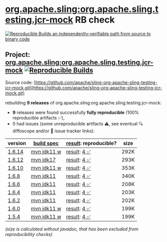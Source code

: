 [org.apache.sling:org.apache.sling.testing.jcr-mock](https://central.sonatype.com/artifact/org.apache.sling/org.apache.sling.testing.jcr-mock/versions) RB check
=======

[![Reproducible Builds](https://reproducible-builds.org/images/logos/rb.svg) an independently-verifiable path from source to binary code](https://reproducible-builds.org/)

## Project: [org.apache.sling:org.apache.sling.testing.jcr-mock](https://central.sonatype.com/artifact/org.apache.sling/org.apache.sling.testing.jcr-mock/versions) [![Reproducible Builds](https://img.shields.io/endpoint?url=https://raw.githubusercontent.com/jvm-repo-rebuild/reproducible-central/master/content/org/apache/sling/org.apache.sling.testing.jcr-mock/badge.json)](https://github.com/jvm-repo-rebuild/reproducible-central/blob/master/content/org/apache/sling/org.apache.sling.testing.jcr-mock/README.md)

Source code: [https://github.com/apache/sling-org-apache-sling-testing-jcr-mock.git](https://github.com/apache/sling-org-apache-sling-testing-jcr-mock.git)

rebuilding **9 releases** of org.apache.sling:org.apache.sling.testing.jcr-mock:
- **9** releases were found successfully **fully reproducible** (100% reproducible artifacts :white_check_mark:),
- 0 had issues (some unreproducible artifacts :warning:, see eventual :mag: diffoscope and/or :memo: issue tracker links):

| version | [build spec](/BUILDSPEC.md) | [result](https://reproducible-builds.org/docs/jvm/): reproducible? | size |
| -- | --------- | ------ | -- |
| [1.6.14](https://central.sonatype.com/artifact/org.apache.sling/org.apache.sling.testing.jcr-mock/1.6.14/pom) | [mvn jdk11 w](org.apache.sling.testing.jcr-mock-1.6.14.buildspec) | [result](org.apache.sling.testing.jcr-mock-1.6.14.buildinfo): [4 :white_check_mark: ](org.apache.sling.testing.jcr-mock-1.6.14.buildcompare) | 292K |
| [1.6.12](https://central.sonatype.com/artifact/org.apache.sling/org.apache.sling.testing.jcr-mock/1.6.12/pom) | [mvn jdk17](org.apache.sling.testing.jcr-mock-1.6.12.buildspec) | [result](org.apache.sling.testing.jcr-mock-1.6.12.buildinfo): [4 :white_check_mark: ](org.apache.sling.testing.jcr-mock-1.6.12.buildcompare) | 293K |
| [1.6.10](https://central.sonatype.com/artifact/org.apache.sling/org.apache.sling.testing.jcr-mock/1.6.10/pom) | [mvn jdk11 w](org.apache.sling.testing.jcr-mock-1.6.10.buildspec) | [result](org.apache.sling.testing.jcr-mock-1.6.10.buildinfo): [4 :white_check_mark: ](org.apache.sling.testing.jcr-mock-1.6.10.buildcompare) | 353K |
| [1.6.8](https://central.sonatype.com/artifact/org.apache.sling/org.apache.sling.testing.jcr-mock/1.6.8/pom) | [mvn jdk11](org.apache.sling.testing.jcr-mock-1.6.8.buildspec) | [result](org.apache.sling.testing.jcr-mock-1.6.8.buildinfo): [4 :white_check_mark: ](org.apache.sling.testing.jcr-mock-1.6.8.buildcompare) | 340K |
| [1.6.6](https://central.sonatype.com/artifact/org.apache.sling/org.apache.sling.testing.jcr-mock/1.6.6/pom) | [mvn jdk11](org.apache.sling.testing.jcr-mock-1.6.6.buildspec) | [result](org.apache.sling.testing.jcr-mock-1.6.6.buildinfo): [4 :white_check_mark: ](org.apache.sling.testing.jcr-mock-1.6.6.buildcompare) | 208K |
| [1.6.4](https://central.sonatype.com/artifact/org.apache.sling/org.apache.sling.testing.jcr-mock/1.6.4/pom) | [mvn jdk11](org.apache.sling.testing.jcr-mock-1.6.4.buildspec) | [result](org.apache.sling.testing.jcr-mock-1.6.4.buildinfo): [4 :white_check_mark: ](org.apache.sling.testing.jcr-mock-1.6.4.buildcompare) | 203K |
| [1.6.2](https://central.sonatype.com/artifact/org.apache.sling/org.apache.sling.testing.jcr-mock/1.6.2/pom) | [mvn jdk11](org.apache.sling.testing.jcr-mock-1.6.2.buildspec) | [result](org.apache.sling.testing.jcr-mock-1.6.2.buildinfo): [4 :white_check_mark: ](org.apache.sling.testing.jcr-mock-1.6.2.buildcompare) | 202K |
| [1.6.0](https://central.sonatype.com/artifact/org.apache.sling/org.apache.sling.testing.jcr-mock/1.6.0/pom) | [mvn jdk11 w](org.apache.sling.testing.jcr-mock-1.6.0.buildspec) | [result](org.apache.sling.testing.jcr-mock-1.6.0.buildinfo): [4 :white_check_mark: ](org.apache.sling.testing.jcr-mock-1.6.0.buildcompare) | 199K |
| [1.5.4](https://central.sonatype.com/artifact/org.apache.sling/org.apache.sling.testing.jcr-mock/1.5.4/pom) | [mvn jdk11 w](org.apache.sling.testing.jcr-mock-1.5.4.buildspec) | [result](org.apache.sling.testing.jcr-mock-1.5.4.buildinfo): [4 :white_check_mark: ](org.apache.sling.testing.jcr-mock-1.5.4.buildcompare) | 199K |

<i>(size is calculated without javadoc, that has been excluded from reproducibility checks)</i>
